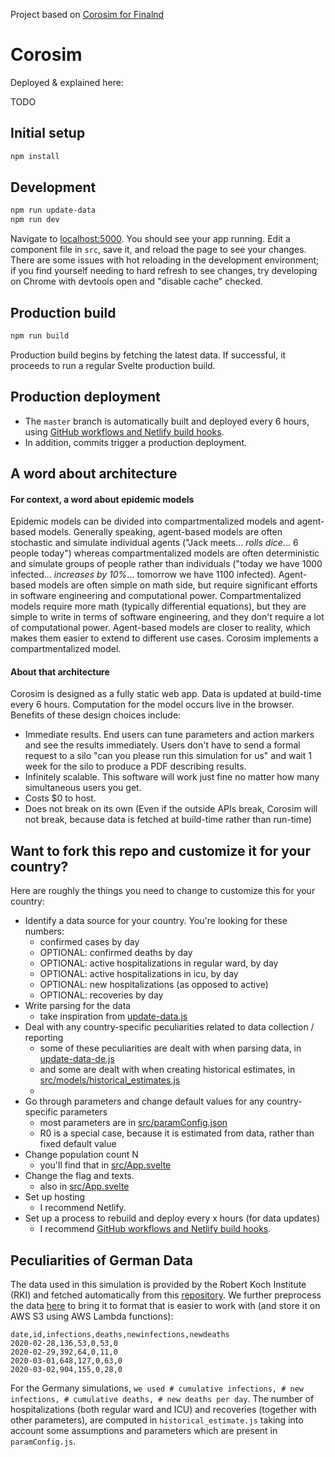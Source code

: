 Project based on [Corosim for Finalnd](https://github.com/futurice/corona-simulations)

# Corosim

Deployed & explained here:

TODO

## Initial setup

```bash
npm install
```

## Development

```bash
npm run update-data
npm run dev
```

Navigate to [localhost:5000](http://localhost:5000). You should see your app running.
Edit a component file in `src`, save it, and reload the page to see your changes.
There are some issues with hot reloading in the development environment; if you
find yourself needing to hard refresh to see changes, try developing on Chrome
with devtools open and "disable cache" checked.

## Production build

```bash
npm run build
```

Production build begins by fetching the latest data. If successful, it proceeds to run a regular Svelte production build.

## Production deployment

- The `master` branch is automatically built and deployed every 6 hours, using [GitHub workflows and Netlify build hooks](https://ericjinks.com/blog/2019/netlify-scheduled-build/).
- In addition, commits trigger a production deployment.

## A word about architecture

#### For context, a word about epidemic models

Epidemic models can be divided into compartmentalized models and agent-based models. Generally speaking, agent-based models are often stochastic and simulate individual agents ("Jack meets... *rolls dice*... 6 people today") whereas compartmentalized models are often deterministic and simulate groups of people rather than individuals ("today we have 1000 infected... *increases by 10%*... tomorrow we have 1100 infected). Agent-based models are often simple on math side, but require significant efforts in software engineering and computational power. Compartmentalized models require more math (typically differential equations), but they are simple to write in terms of software engineering, and they don't require a lot of computational power. Agent-based models are closer to reality, which makes them easier to extend to different use cases. Corosim implements a compartmentalized model.

#### About that architecture

Corosim is designed as a fully static web app. Data is updated at build-time every 6 hours. Computation for the model occurs live in the browser. Benefits of these design choices include:
- Immediate results. End users can tune parameters and action markers and see the results immediately. Users don't have to send a formal request to a silo "can you please run this simulation for us" and wait 1 week for the silo to produce a PDF describing results.
- Infinitely scalable. This software will work just fine no matter how many simultaneous users you get.
- Costs $0 to host.
- Does not break on its own (Even if the outside APIs break, Corosim will not break, because data is fetched at build-time rather than run-time)

## Want to fork this repo and customize it for your country?

Here are roughly the things you need to change to customize this for your country:
- Identify a data source for your country. You're looking for these numbers:
    - confirmed cases by day
    - OPTIONAL: confirmed deaths by day
    - OPTIONAL: active hospitalizations in regular ward, by day
    - OPTIONAL: active hospitalizations in icu, by day
    - OPTIONAL: new hospitalizations (as opposed to active)
    - OPTIONAL: recoveries by day
- Write parsing for the data
    - take inspiration from [update-data.js](update-data.js)
- Deal with any country-specific peculiarities related to data collection / reporting
    - some of these peculiarities are dealt with when parsing data, in [update-data-de.js](update-data-de.js)
    - and some are dealt with when creating historical estimates, in [src/models/historical_estimates.js](src/models/historical_estimates.js)
    - 
- Go through parameters and change default values for any country-specific parameters
    - most parameters are in [src/paramConfig.json](src/paramConfig.json)
    - R0 is a special case, because it is estimated from data, rather than fixed default value
- Change population count N
    - you'll find that in [src/App.svelte](src/App.svelte)
- Change the flag and texts.
    - also in [src/App.svelte](src/App.svelte)
- Set up hosting
    - I recommend Netlify.
- Set up a process to rebuild and deploy every x hours (for data updates)
    - I recommend [GitHub workflows and Netlify build hooks](https://ericjinks.com/blog/2019/netlify-scheduled-build/).

## Peculiarities of German Data 

The data used in this simulation is provided by the Robert Koch Institute (RKI) and fetched automatically from this [repository](https://github.com/swildermann/COVID-19). We further preprocess the data [here](https://github.com/futurice/corona-simulation-germany) to bring it to format that is easier to work with (and store it on AWS S3 using AWS Lambda functions): 

```
date,id,infections,deaths,newinfections,newdeaths
2020-02-28,136,53,0,53,0
2020-02-29,392,64,0,11,0
2020-03-01,648,127,0,63,0
2020-03-02,904,155,0,28,0
```
For the Germany simulations, `we used # cumulative infections, # new infections, # cumulative deaths, # new deaths per day`. The number of hospitalizations (both regular ward and ICU) and recoveries (together with other parameters), are computed in `historical_estimate.js` taking into account some assumptions and parameters which are present in `paramConfig.js`.


